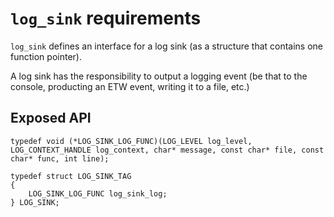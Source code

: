 # `log_sink` requirements

`log_sink` defines an interface for a log sink (as a structure that contains one function pointer).

A log sink has the responsibility to output a logging event (be that to the console, producting an ETW event, writing it to a file, etc.)

## Exposed API

```
typedef void (*LOG_SINK_LOG_FUNC)(LOG_LEVEL log_level, LOG_CONTEXT_HANDLE log_context, char* message, const char* file, const char* func, int line);

typedef struct LOG_SINK_TAG
{
    LOG_SINK_LOG_FUNC log_sink_log;
} LOG_SINK;
```
